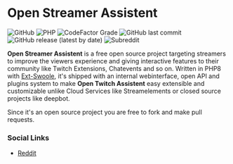 # Open Streamer Assistent
![GitHub](https://img.shields.io/github/license/kapsonfire-de/openstreamerassistent?style=plastic)
![PHP](https://img.shields.io/badge/PHP-8.0.0-green?style=plastic)
![CodeFactor Grade](https://img.shields.io/codefactor/grade/github/kapsonfire-de/openstreamerassistent?style=plastic)
![GitHub last commit](https://img.shields.io/github/last-commit/kapsonfire-de/openstreamerassistent?style=plastic)
![GitHub release (latest by date)](https://img.shields.io/github/v/release/kapsonfire-de/openstreamerassistent?style=plastic)
![Subreddit](https://img.shields.io/reddit/subreddit-subscribers/TwitchAssistent?style=plastic)


**Open Streamer Assistent** is a free open source project targeting streamers to improve the viewers experience and giving interactive features to their community like Twitch Extensions, Chatevents and so on.
Written in PHP8 with [Ext-Swoole](https://github.com/swoole/swoole-src), it's shipped with an internal webinterface, open API and plugins system to make **Open Twitch Assistent** easy extensible and customizable unlike Cloud Services like Streamelements or closed source projects like deepbot.

Since it's an open source project you are free to fork and make pull requests.


### Social Links
* [Reddit](https://www.reddit.com/r/TwitchAssistent/)
